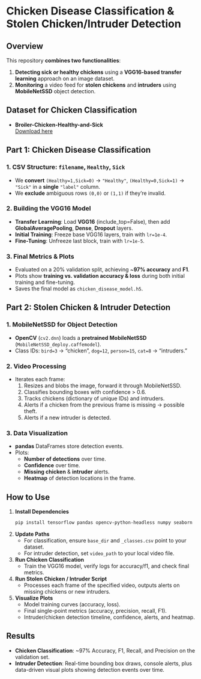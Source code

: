 # Chicken Disease Classification & Stolen Chicken/Intruder Detection

## Overview

This repository **combines two functionalities**:
1. **Detecting sick or healthy chickens** using a **VGG16-based transfer learning** approach on an image dataset.
2. **Monitoring** a video feed for **stolen chickens** and **intruders** using **MobileNetSSD** object detection.

## Dataset for Chicken Classification

- **Broiler-Chicken-Healthy-and-Sick**  
  [Download here](https://universe.roboflow.com/technicalresearch/broiler-chicken-healthy-and-sick/dataset/1/download)

## Part 1: Chicken Disease Classification

### 1. CSV Structure: `filename`, `Healthy`, `Sick`  
- We **convert** `(Healthy=1,Sick=0)` → `"Healthy"`, `(Healthy=0,Sick=1)` → `"Sick"` in a **single** `"label"` column.  
- We **exclude** ambiguous rows `(0,0)` or `(1,1)` if they’re invalid.

### 2. Building the VGG16 Model  
- **Transfer Learning**: Load **VGG16** (include_top=False), then add **GlobalAveragePooling**, **Dense**, **Dropout** layers.  
- **Initial Training**: Freeze base VGG16 layers, train with `lr=1e-4`.  
- **Fine-Tuning**: Unfreeze last block, train with `lr=1e-5`.

### 3. Final Metrics & Plots  
- Evaluated on a 20% validation split, achieving ~**97% accuracy** and **F1**.  
- Plots show **training vs. validation accuracy & loss** during both initial training and fine-tuning.  
- Saves the final model as `chicken_disease_model.h5`.

## Part 2: Stolen Chicken & Intruder Detection

### 1. MobileNetSSD for Object Detection  
- **OpenCV** (`cv2.dnn`) loads a **pretrained MobileNetSSD** (`MobileNetSSD_deploy.caffemodel`).  
- Class IDs: `bird=3` → “chicken”, `dog=12`, `person=15`, `cat=8` → “intruders.”

### 2. Video Processing  
- Iterates each frame:
  1. Resizes and blobs the image, forward it through MobileNetSSD.  
  2. Classifies bounding boxes with confidence > 0.6.  
  3. Tracks chickens (dictionary of unique IDs) and intruders.  
  4. Alerts if a chicken from the previous frame is missing → possible theft.  
  5. Alerts if a new intruder is detected.

### 3. Data Visualization  
- **pandas** DataFrames store detection events.  
- Plots:
  - **Number of detections** over time.  
  - **Confidence** over time.  
  - **Missing chicken** & **intruder** alerts.  
  - **Heatmap** of detection locations in the frame.

## How to Use

1. **Install Dependencies**  
   ```bash
   pip install tensorflow pandas opencv-python-headless numpy seaborn matplotlib scikit-learn
   ```
2. **Update Paths**  
   - For classification, ensure `base_dir` and `_classes.csv` point to your dataset.  
   - For intruder detection, set `video_path` to your local video file.
3. **Run Chicken Classification**  
   - Train the VGG16 model, verify logs for accuracy/f1, and check final metrics.
4. **Run Stolen Chicken / Intruder Script**  
   - Processes each frame of the specified video, outputs alerts on missing chickens or new intruders.
5. **Visualize Plots**  
   - Model training curves (accuracy, loss).  
   - Final single-point metrics (accuracy, precision, recall, F1).  
   - Intruder/chicken detection timeline, confidence, alerts, and heatmap.

## Results

- **Chicken Classification**: ~97% Accuracy, F1, Recall, and Precision on the validation set.  
- **Intruder Detection**: Real-time bounding box draws, console alerts, plus data-driven visual plots showing detection events over time.
